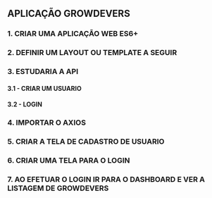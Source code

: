 ## APLICAÇÃO GROWDEVERS

### 1. CRIAR UMA APLICAÇÃO WEB ES6+

### 2. DEFINIR UM LAYOUT OU TEMPLATE A SEGUIR

### 3. ESTUDARIA A API
#### 3.1 - CRIAR UM USUARIO
#### 3.2 - LOGIN

### 4. IMPORTAR O AXIOS

### 5. CRIAR A TELA DE CADASTRO DE USUARIO

### 6. CRIAR UMA TELA PARA O LOGIN

### 7. AO EFETUAR O LOGIN IR PARA O DASHBOARD E VER A LISTAGEM DE GROWDEVERS